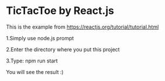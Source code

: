 # TicTacToe by React.js

This is the example from https://reactjs.org/tutorial/tutorial.html

1.Simply use node.js prompt

2.Enter the directory where you put this project

3.Type: npm run start

You will see the result :)

